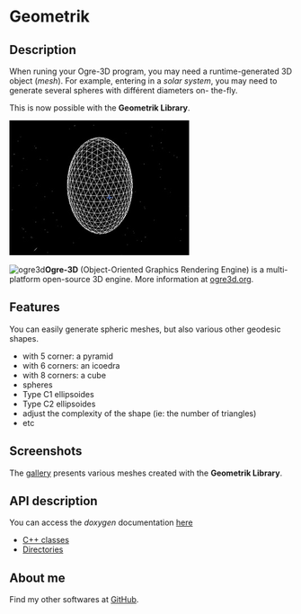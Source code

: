 # Geometrik

## Description

When runing your Ogre-3D program, you may need a runtime-generated 3D object (*mesh*).
For example, entering in a *solar system*, you may need to generate several spheres with différent diameters on-
the-fly.

This is now possible with the **Geometrik Library**.

![Type C1 GeoEllipse](images/geometrik_geoellipse_c1.jpg)

![ogre3d](https://www.ogre3d.org/wp-content/uploads/2019/04/ogre_header.png)**Ogre-3D** (Object-Oriented Graphics Rendering Engine) is a multi-platform  open-source 3D engine. More information at  [ogre3d.org](https://www.ogre3d.org).


## Features

You can easily generate spheric meshes, but also various other geodesic shapes.
* with 5 corner: a pyramid
* with 6 corners: an icoedra
* with 8 corners: a cube
* spheres
* Type C1 ellipsoides
* Type C2 ellipsoides
* adjust the complexity of the shape (ie: the number of triangles)
* etc

## Screenshots

The [gallery](gallery) presents various meshes created with the **Geometrik Library**.

## API description

You can access the *doxygen* documentation [here](html/index.html)
* [C++ classes](html/annotated.html)
* [Directories](html/dirs.html)
 

## About me

Find my other softwares at [GitHub](https://sphinkie.github.io).